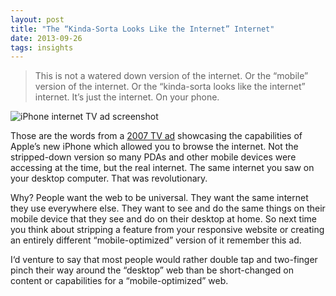 ```yaml
---
layout: post
title: "The “Kinda-Sorta Looks Like the Internet” Internet"
date: 2013-09-26
tags: insights
---
```


> This is not a watered down version of the internet. Or the “mobile” version of the internet. Or the “kinda-sorta looks like the internet” internet. It’s just the internet. On your phone.

![iPhone internet TV ad screenshot]({{site.imageurl}}/2013/iphone-commercial.jpg)

Those are the words from a [2007 TV ad](http://www.youtube.com/watch?v=ldjHqHC6szA) showcasing the capabilities of Apple’s new iPhone which allowed you to browse the internet. Not the stripped-down version so many PDAs and other mobile devices were accessing at the time, but the real internet. The same internet you saw on your desktop computer. That was revolutionary.

Why? People want the web to be universal. They want the same internet they use everywhere else. They want to see and do the same things on their mobile device that they see and do on their desktop at home. So next time you think about stripping a feature from your responsive website or creating an entirely different “mobile-optimized” version of it remember this ad. 

I‘d venture to say that most people would rather double tap and two-finger pinch their way around the “desktop” web than be short-changed on content or capabilities for a “mobile-optimized” web.
